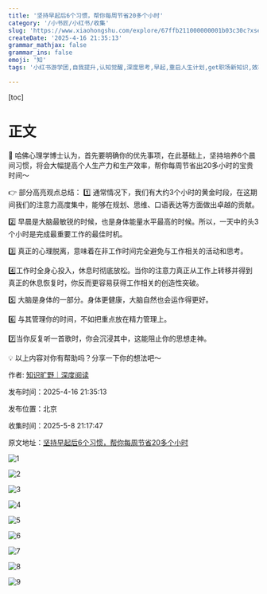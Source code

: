 ```yaml
---
title: '坚持早起后6个习惯，帮你每周节省20多个小时'
category: '/小书匠/小红书/收集'
slug: 'https://www.xiaohongshu.com/explore/67ffb211000000001b03c30c?xsec_token=CBHX8H0OcjBC56Gwb2M90OIGxPSWgmiat7sFhf38hwDfM=&xsec_source=pc_feed'
createDate: '2025-4-16 21:35:13'
grammar_mathjax: false
grammar_ins: false
emoji: '知'
tags: '小红书游学团,自我提升,认知觉醒,深度思考,早起,重启人生计划,get职场新知识,效率提升,时间管理,晨间日常,早起学习,个人成长,自我改变,好习惯养成,越早明白越好的道理,努力成为更好的自己,节省时间和精力,好习惯改变生活,认知提升,早起改变人生'

---
```



[toc]

# 正文

🙋 哈佛心理学博士认为，首先要明确你的优先事项，在此基础上，坚持培养6个晨间习惯，将会大幅提高个人生产力和生产效率，帮你每周节省出20多小时的宝贵时间～
	
👉 部分高亮观点总结：
1️⃣ 通常情况下，我们有大约3个小时的黄金时段，在这期间我们的注意力高度集中，能够在规划、思维、口语表达等方面做出卓越的贡献。
	
2️⃣ 早晨是大脑最敏锐的时候，也是身体能量水平最高的时候。所以，一天中的头3个小时是完成最重要工作的最佳时机。
	
3️⃣ 真正的心理脱离，意味着在非工作时间完全避免与工作相关的活动和思考。
	
4️⃣工作时全身心投入，休息时彻底放松。当你的注意力真正从工作上转移并得到真正的休息恢复时，你反而更容易获得工作相关的创造性突破。
	
5️⃣ 大脑是身体的一部分。身体更健康，大脑自然也会运作得更好。
	
6️⃣ 与其管理你的时间，不如把重点放在精力管理上。
	
7️⃣当你反复听一首歌时，你会沉浸其中，这能阻止你的思想走神。
	
💡 以上内容对你有帮助吗？分享一下你的想法吧～
	
                   

作者: [知识旷野｜深度阅读](https://www.xiaohongshu.com/user/profile/5fae74ff000000000100a875)

发布时间：2025-4-16 21:35:13

发布位置：北京

收集时间：2025-5-8 21:17:47

原文地址：[坚持早起后6个习惯，帮你每周节省20多个小时](https://www.xiaohongshu.com/explore/67ffb211000000001b03c30c?xsec_token=CBHX8H0OcjBC56Gwb2M90OIGxPSWgmiat7sFhf38hwDfM=&xsec_source=pc_feed) 


![1](./images/1.jpg)

![2](./images/2.jpg)

![3](./images/3.jpg)

![4](./images/4.jpg)

![5](./images/5.jpg)

![6](./images/6.jpg)

![7](./images/7.jpg)

![8](./images/8.jpg)

![9](./images/9.jpg)

